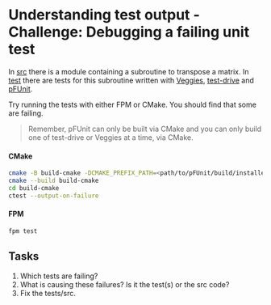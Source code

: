 # Understanding test output - Challenge: Debugging a failing unit test

In [src](./src/) there is a module containing a subroutine to transpose a matrix. In [test](./test/) there are tests for this subroutine written with [Veggies](./test/veggies/), [test-drive](./test/test-drive/) and [pFUnit](./test/pfunit/). 

Try running the tests with either FPM or CMake. You should find that some are failing.

>Remember, pFUnit can only be built via CMake and you can only build one of test-drive or Veggies at a time, via CMake.

#### CMake

```sh
cmake -B build-cmake -DCMAKE_PREFIX_PATH=<path/to/pFUnit/build/installed>
cmake --build build-cmake
cd build-cmake
ctest --output-on-failure
```

#### FPM

```sh
fpm test
```

## Tasks

1. Which tests are failing?
2. What is causing these failures? Is it the test(s) or the src code?
3. Fix the tests/src.
